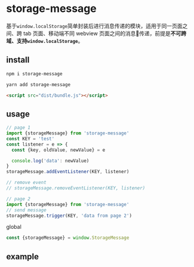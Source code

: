 # storage-message
基于`window.localStorage`简单封装后进行消息传递的模块，适用于同一页面之间、跨 tab 页面、移动端不同 webview 页面之间的消息传递，前提是**不可跨域、支持`window.localStorage`**。

## install
```bash
npm i storage-message

yarn add storage-message
```

```html
<script src="dist/bundle.js"></script>
```

## usage
```js
// page 1
import {storageMessage} from 'storage-message'
const KEY = 'test'
const listener = e => {
  const {key, oldValue, newValue} = e

  console.log('data': newValue)
}
storageMessage.addEventListener(KEY, listener)

// remove event
// storageMessage.removeEventListener(KEY, listener)
```

```js
// page 2
import {storageMessage} from 'storage-message'
// send message
storageMessage.trigger(KEY, 'data from page 2')
```

global
```js
const {storageMessage} = window.StorageMessage
```

## example
